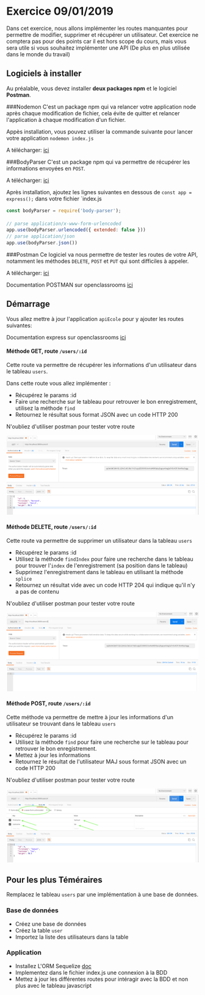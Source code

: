 # Exercice 09/01/2019
 
 Dans cet exercice, nous allons implémenter les routes manquantes pour permettre de modifier, supprimer et récupérer un utilisateur.
 Cet exercice ne comptera pas pour des points car il est hors scope du cours, mais vous sera utile si vous souhaitez implémenter une API (De plus en plus utilisée dans le monde du travail)
 
 
## Logiciels à installer

Au préalable, vous devez installer **deux packages npm** et le logiciel **Postman**.
 

 ###Nodemon
 C'est un package npm qui va relancer votre application node après chaque modification de fichier, cela évite de quitter et relancer l'application à chaque modification d'un fichier.
 
 Appès installation, vous pouvez utiliser la commande suivante pour lancer votre application `nodemon index.js`
 
  
A télécharger:  [ici](https://www.npmjs.com/package/nodemon)
  
 ###BodyParser
 C'est un package npm qui va permettre de récupérer les informations envoyées en `POST`.
  
A télécharger:  [ici](https://www.npmjs.com/package/body-parser)

Après installation, ajoutez les lignes suivantes en dessous de `const app = express();` dans votre fichier `index.js
```javascript
const bodyParser = require('body-parser');

// parse application/x-www-form-urlencoded
app.use(bodyParser.urlencoded({ extended: false }))
// parse application/json
app.use(bodyParser.json())
```
  
  
 ###Postman
 Ce logiciel va nous permettre de tester les routes de votre API, notamment les méthodes `DELETE`, `POST` et `PUT` qui sont difficiles à appeler.
 
 A télécharger: [ici](https://www.getpostman.com/) 
 
 Documentation POSTMAN sur openclassrooms [ici](https://openclassrooms.com/fr/courses/4668056-construisez-des-microservices/5123020-testez-votre-api-grace-a-postman)



## Démarrage

Vous allez mettre à jour l'application `apiEcole` pour y ajouter les routes suivantes:

Documentation express sur openclassrooms [ici](https://openclassrooms.com/fr/courses/1056721-des-applications-ultra-rapides-avec-node-js/1057503-le-framework-express-js)


#### Méthode GET, route `/users/:id`
Cette route va permettre de récupérer les informations d'un utilisateur dans le tableau `users`.

Dans cette route vous allez implémenter : 

 - Récupérez le params :id
 - Faire une recherche sur le tableau pour retrouver le bon enregistrement, utilisez la méthode `find`
 - Retournez le résultat sous format JSON avec un code HTTP 200

N'oubliez d'utiliser postman pour tester votre route

![Postman image get user](documentation/exo/imgs/1.png)


#### Méthode DELETE, route `/users/:id`
Cette route va permettre de supprimer un utilisateur dans la tableau `users`

 - Récupérez le params :id
 - Utilisez la méthode `findIndex` pour faire une recherche dans le tableau pour trouver l'`index` de l'enregistrement (sa position dans le tableau)
 - Supprimez l'enregistrement dans le tableau en utilisant la méthode `splice`
 - Retournez un résultat vide avec un code HTTP 204 qui indique qu'il n'y a pas de contenu

N'oubliez d'utiliser postman pour tester votre route

![Postman image delete user](documentation/exo/imgs/2.png)


#### Méthode POST, route `/users/:id`
Cette méthode va permettre de mettre à jour les informations d'un utilisateur se trouvant dans le tableau `users`

- Récupérez le params :id
- Utilisez la méthode `find` pour faire une recherche sur le tableau pour retrouver le bon enregistrement.
- Mettez à jour les informations
- Retournez le résultat de l'utilisateur MAJ sous format JSON avec un code HTTP 200

N'oubliez d'utiliser postman pour tester votre route

![Postman image delete user](documentation/exo/imgs/3.png)




## Pour les plus Téméraires

Remplacez le tableau `users` par une implémentation à une base de données.

### Base de données
- Créez une base de données
- Créez la table `user`
- Importez la liste des utilisateurs dans la table


### Application

- Installez L'ORM Sequelize  [doc](http://docs.sequelizejs.com/)
- Implementez dans le fichier index.js une connexion à la BDD
- Mettez à jour les différentes routes pour intéragir avec la BDD et non plus avec le tableau javascript









